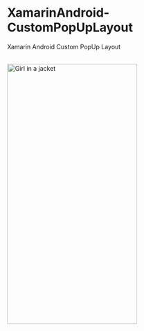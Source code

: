 # XamarinAndroid-CustomPopUpLayout
Xamarin Android Custom PopUp Layout
<br/>
<br/>

<img src="https://github.com/logeshpalani98/XamarinAndroid-CustomPopUpLayout/blob/master/CustomPopupLayout/ScreenShots/Output.gif" 
alt="Girl in a jacket" width="300" height="600">
